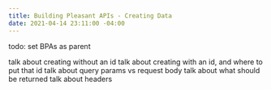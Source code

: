 ```yaml
---
title: Building Pleasant APIs - Creating Data
date: 2021-04-14 23:11:00 -04:00
---
```


todo: set BPAs as parent

talk about creating without an id
talk about creating with an id, and where to put that id
talk about query params vs request body
talk about what should be returned
talk about headers